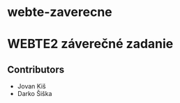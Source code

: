 # webte-zaverecne

<h1>WEBTE2 záverečné zadanie</h1>
<h2>Contributors</h2>
<ul>
  <li>Jovan Kiš</li>
  <li>Darko Šiška</li>
</ul>
